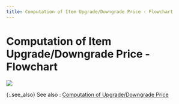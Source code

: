 ```yaml
---
title: Computation of Item Upgrade/Downgrade Price - Flowchart
---
```


# Computation of Item Upgrade/Downgrade Price - Flowchart


![]({{site.mi_baseurl}}/img/item_upgrade_pricing_flowchart_mi.jpg)


{:.see_also}
See also
: [Computation  of Upgrade/Downgrade Price]({{site.mi_baseurl}}/misc/computation_of_upgrade_downgrade_price.html)
